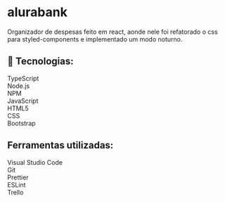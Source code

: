 # alurabank
Organizador de despesas feito em react, aonde nele foi refatorado o css para styled-components e implementado um modo noturno.

## 🚀 Tecnologias:

TypeScript <br/>
Node.js <br/>
NPM <br/>
JavaScript <br/>
HTML5 <br/>
CSS <br/>
Bootstrap
## Ferramentas utilizadas:

Visual Studio Code <br/>
Git <br/>
Prettier <br/>
ESLint <br/>
Trello <br/>

